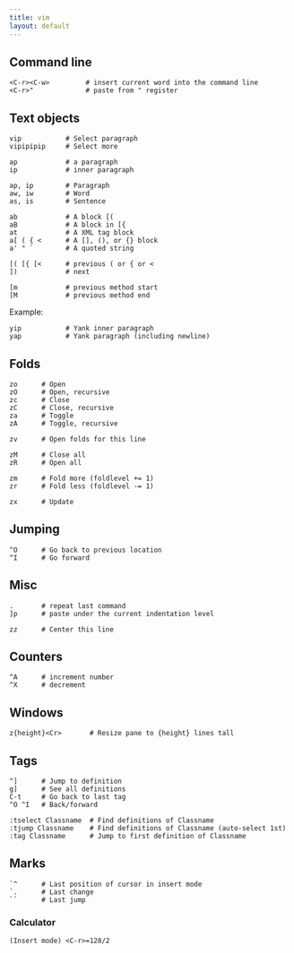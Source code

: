 ```yaml
---
title: vim
layout: default
---
```


Command line
------------

    <C-r><C-w>         # insert current word into the command line
    <C-r>"             # paste from " register

Text objects
------------

    vip           # Select paragraph
    vipipipip     # Select more

    ap            # a paragraph
    ip            # inner paragraph

    ap, ip        # Paragraph
    aw, iw        # Word
    as, is        # Sentence

    ab            # A block [(
    aB            # A block in [{
    at            # A XML tag block
    a[ ( { <      # A [], (), or {} block
    a' " `        # A quoted string

    [( [{ [<      # previous ( or { or <
    ])            # next

    [m            # previous method start
    [M            # previous method end

Example:

    yip           # Yank inner paragraph
    yap           # Yank paragraph (including newline)

Folds
-----

    zo      # Open
    zO      # Open, recursive
    zc      # Close
    zC      # Close, recursive
    za      # Toggle
    zA      # Toggle, recursive

    zv      # Open folds for this line

    zM      # Close all
    zR      # Open all

    zm      # Fold more (foldlevel += 1)
    zr      # Fold less (foldlevel -= 1)

    zx      # Update

Jumping
-------

    ^O      # Go back to previous location
    ^I      # Go forward

Misc
----

    .       # repeat last command
    ]p      # paste under the current indentation level

    zz      # Center this line

Counters
--------

    ^A      # increment number
    ^X      # decrement

Windows
-------

    z{height}<Cr>       # Resize pane to {height} lines tall

Tags
----

    ^]      # Jump to definition
    g]      # See all definitions
    C-t     # Go back to last tag
    ^O ^I   # Back/forward

    :tselect Classname  # Find definitions of Classname
    :tjump Classname    # Find definitions of Classname (auto-select 1st)
    :tag Classname      # Jump to first definition of Classname

Marks
-----

    `^      # Last position of cursor in insert mode
    `.      # Last change
    ``      # Last jump

### Calculator

    (Insert mode) <C-r>=128/2
